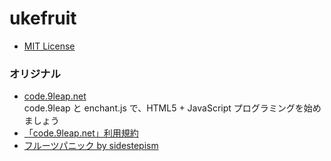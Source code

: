 ukefruit
========

* [MIT License](http://opensource.org/licenses/mit-license.php)

### オリジナル

- [code.9leap.net](http://code.9leap.net/)  
 	code.9leap と enchant.js で、HTML5 + JavaScript プログラミングを始めましょう 
- [「code.9leap.net」利用規約](http://code.9leap.net/terms)
- [フルーツパニック by sidestepism](http://code.9leap.net/codes/show/37019)